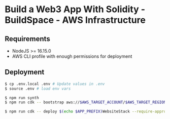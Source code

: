 # Build a Web3 App With Solidity - BuildSpace - AWS Infrastructure

## Requirements

- NodeJS >= 16.15.0
- AWS CLI profile with enough permissions for deployment

## Deployment

```bash
$ cp .env.local .env # Update values in .env
$ source .env # load env vars

$ npm run synth
$ npm run cdk -- bootstrap aws://$AWS_TARGET_ACCOUNT/$AWS_TARGET_REGION --toolkit-stack-name $(echo $APP_PREFIX)CDKTooltip --profile cc # Bootstrapping is one time action most of the time, repeat only when required by cdk

$ npm run cdk -- deploy $(echo $APP_PREFIX)WebsiteStack --require-approval never --toolkit-stack-name $(echo $APP_PREFIX)CDKTooltip --profile cc
```
